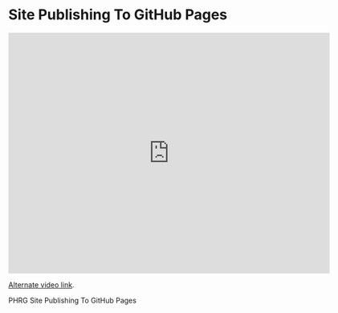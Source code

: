 # Site Publishing To GitHub Pages

<iframe width="640" height="480" src="https://www.youtube.com/embed/0h_GuoH449w?rel=0&modestbranding=1" frameborder="0" allowfullscreen></iframe>

<p><a href="https://www.youtube.com/watch?v=0h_GuoH449w">Alternate video link</a>.</p>

<p data-visibility='hidden'>PHRG Site Publishing To GitHub Pages</p>